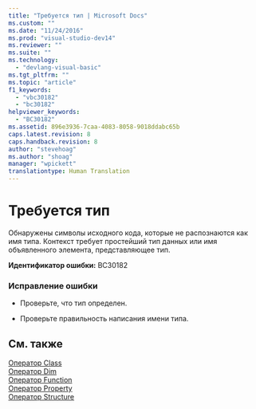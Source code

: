 ```yaml
---
title: "Требуется тип | Microsoft Docs"
ms.custom: ""
ms.date: "11/24/2016"
ms.prod: "visual-studio-dev14"
ms.reviewer: ""
ms.suite: ""
ms.technology: 
  - "devlang-visual-basic"
ms.tgt_pltfrm: ""
ms.topic: "article"
f1_keywords: 
  - "vbc30182"
  - "bc30182"
helpviewer_keywords: 
  - "BC30182"
ms.assetid: 896e3936-7caa-4083-8058-9018ddabc65b
caps.latest.revision: 8
caps.handback.revision: 8
author: "stevehoag"
ms.author: "shoag"
manager: "wpickett"
translationtype: Human Translation
---
```

# Требуется тип
Обнаружены символы исходного кода, которые не распознаются как имя типа. Контекст требует простейший тип данных или имя объявленного элемента, представляющее тип.  
  
 **Идентификатор ошибки:** BC30182  
  
### Исправление ошибки  
  
-   Проверьте, что тип определен.  
  
-   Проверьте правильность написания имени типа.  
  
## См. также  
 [Оператор Class](../../visual-basic/language-reference/statements/class-statement.md)   
 [Оператор Dim](../../visual-basic/language-reference/statements/dim-statement.md)   
 [Оператор Function](../../visual-basic/language-reference/statements/function-statement.md)   
 [Оператор Property](../../visual-basic/language-reference/statements/property-statement.md)   
 [Оператор Structure](../../visual-basic/language-reference/statements/structure-statement.md)